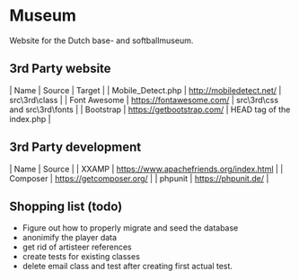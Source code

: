 # Museum
Website for the Dutch base- and softballmuseum.

## 3rd Party website 

| Name | Source | Target |
| Mobile_Detect.php | http://mobiledetect.net/ | src\3rd\class |
| Font Awesome | https://fontawesome.com/ | src\3rd\css and src\3rd\fonts |
| Bootstrap | https://getbootstrap.com/ | HEAD tag of the index.php |

## 3rd Party development

| Name | Source |
| XXAMP | https://www.apachefriends.org/index.html |
| Composer | https://getcomposer.org/ |
| phpunit | https://phpunit.de/ |

## Shopping list (todo)

* Figure out how to properly migrate and seed the database 
* anonimify the player data
* get rid of artisteer references 
* create tests for existing classes
* delete email class and test after creating first actual test.
